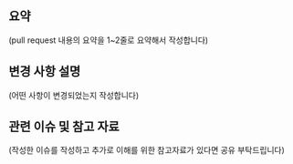 ## 요약
(pull request 내용의 요약을 1~2줄로 요약해서 작성합니다)

## 변경 사항 설명
(어떤 사항이 변경되었는지 작성합니다)

## 관련 이슈 및 참고 자료
(작성한 이슈를 작성하고 추가로 이해를 위한 참고자료가 있다면 공유 부탁드립니다)
